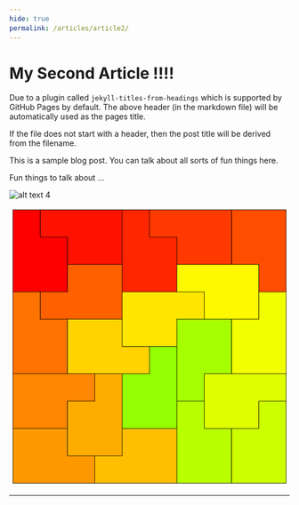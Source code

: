 ```yaml
---
hide: true
permalink: /articles/article2/
---
```



# My Second Article !!!!

Due to a plugin called `jekyll-titles-from-headings` which is supported by GitHub Pages by default. The above header (in the markdown file) will be automatically used as the pages title.

If the file does not start with a header, then the post title will be derived from the filename.

This is a sample blog post. You can talk about all sorts of fun things here.

Fun things to talk about ...

![alt text 4](../../../assets/images/poly-5-1-1.png "Title")

![alt text 5](/assets/images/poly-5-1-1.png "Title")

---
